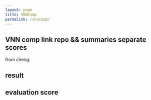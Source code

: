 ```yaml
---
layout: page
title: VNNComp
permalink: /vnncomp/
---
```





## VNN comp link repo && summaries separate scores​

from cheng:
## result
## evaluation score


